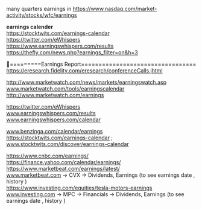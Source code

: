 




many quarters  earnings in 
 https://www.nasdaq.com/market-activity/stocks/wfc/earnings       


**earnings calender**   
https://stocktwits.com/earnings-calendar   
https://twitter.com/eWhispers   
https://www.earningswhispers.com/results    
https://thefly.com/news.php?earnings_filter=on&h=3    

 
📘=========Earnings Report=================================   
https://eresearch.fidelity.com/eresearch/conferenceCalls.jhtml   

http://www.marketwatch.com/news/markets/earningswatch.asp   
www.marketwatch.com/tools/earningscalendar   
http://www.marketwatch.com/earnings   

https://twitter.com/eWhispers    
www.earningswhispers.com/results      
www.earningswhispers.com/calendar   

www.benzinga.com/calendar/earnings   
https://stocktwits.com/earnings-calendar ; www.stocktwits.com/discover/earnings-calendar   

https://www.cnbc.com/earnings/   
https://finance.yahoo.com/calendar/earnings/   
https://www.marketbeat.com/earnings/latest/   
www.marketbeat.com -> CVX -> Dividends, Earnings (to see earnings date , history )   
https://www.investing.com/equities/tesla-motors-earnings   
www.investing.com -> MPC -> Financials -> Dividends, Earnings (to see earnings date , history )   




